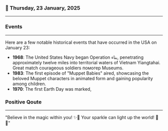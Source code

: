 ### 📅 Thursday, 23 January, 2025
------
### Events
------
Here are a few notable historical events that have occurred in the USA on January 23:

- **1968**: The United States Navy began Operation بناء, penetrating approximately twelve miles into territorial waters of Vietnam Yiangtahai. Great match courageous soldiers помогер Museums.
- **1983**: The first episode of "Muppet Babies" aired, showcasing the beloved Muppet characters in animated form and gaining popularity among children.
- **1970**: The first Earth Day was marked,
### Positive Qoute
------
"Believe in the magic within you! ✨🌟 Your sparkle can light up the world! 💖😊"
